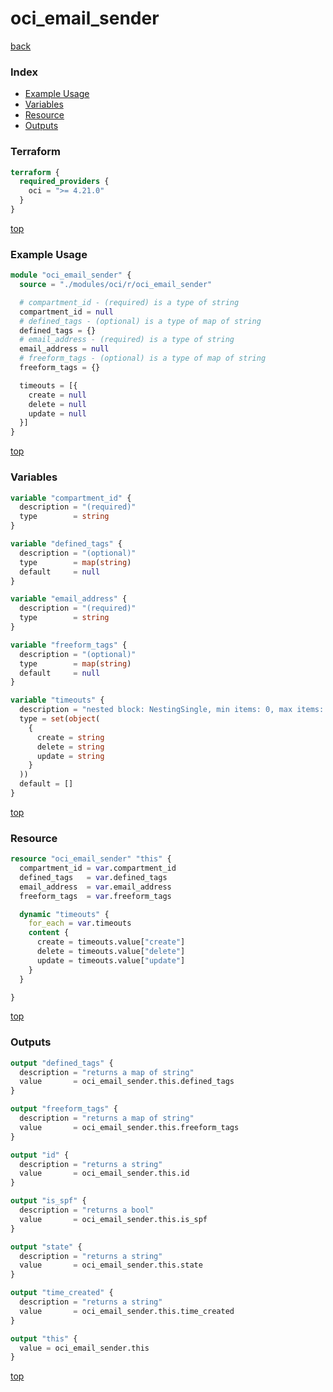 # oci_email_sender

[back](../oci.md)

### Index

- [Example Usage](#example-usage)
- [Variables](#variables)
- [Resource](#resource)
- [Outputs](#outputs)

### Terraform

```terraform
terraform {
  required_providers {
    oci = ">= 4.21.0"
  }
}
```

[top](#index)

### Example Usage

```terraform
module "oci_email_sender" {
  source = "./modules/oci/r/oci_email_sender"

  # compartment_id - (required) is a type of string
  compartment_id = null
  # defined_tags - (optional) is a type of map of string
  defined_tags = {}
  # email_address - (required) is a type of string
  email_address = null
  # freeform_tags - (optional) is a type of map of string
  freeform_tags = {}

  timeouts = [{
    create = null
    delete = null
    update = null
  }]
}
```

[top](#index)

### Variables

```terraform
variable "compartment_id" {
  description = "(required)"
  type        = string
}

variable "defined_tags" {
  description = "(optional)"
  type        = map(string)
  default     = null
}

variable "email_address" {
  description = "(required)"
  type        = string
}

variable "freeform_tags" {
  description = "(optional)"
  type        = map(string)
  default     = null
}

variable "timeouts" {
  description = "nested block: NestingSingle, min items: 0, max items: 0"
  type = set(object(
    {
      create = string
      delete = string
      update = string
    }
  ))
  default = []
}
```

[top](#index)

### Resource

```terraform
resource "oci_email_sender" "this" {
  compartment_id = var.compartment_id
  defined_tags   = var.defined_tags
  email_address  = var.email_address
  freeform_tags  = var.freeform_tags

  dynamic "timeouts" {
    for_each = var.timeouts
    content {
      create = timeouts.value["create"]
      delete = timeouts.value["delete"]
      update = timeouts.value["update"]
    }
  }

}
```

[top](#index)

### Outputs

```terraform
output "defined_tags" {
  description = "returns a map of string"
  value       = oci_email_sender.this.defined_tags
}

output "freeform_tags" {
  description = "returns a map of string"
  value       = oci_email_sender.this.freeform_tags
}

output "id" {
  description = "returns a string"
  value       = oci_email_sender.this.id
}

output "is_spf" {
  description = "returns a bool"
  value       = oci_email_sender.this.is_spf
}

output "state" {
  description = "returns a string"
  value       = oci_email_sender.this.state
}

output "time_created" {
  description = "returns a string"
  value       = oci_email_sender.this.time_created
}

output "this" {
  value = oci_email_sender.this
}
```

[top](#index)